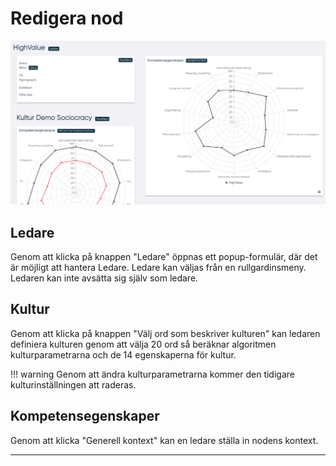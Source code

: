 # Redigera nod

![alt text](pics/node.png)

## Ledare

Genom att klicka på knappen "Ledare" öppnas ett popup-formulär, där det är möjligt att hantera Ledare.
Ledare kan väljas från en rullgardinsmeny.
Ledaren kan inte avsätta sig själv som ledare.

## Kultur

Genom att klicka på knappen "Välj ord som beskriver kulturen" kan ledaren definiera kulturen genom att välja 20 ord så beräknar algoritmen kulturparametrarna och de 14 egenskaperna för kultur.

<!---kanske inte borde stå varning på engelska--->
!!! warning
    Genom att ändra kulturparametrarna kommer den tidigare kulturinställningen att raderas.

## Kompetensegenskaper

Genom att klicka "Generell kontext" kan en ledare ställa in nodens kontext.

--------------------------
